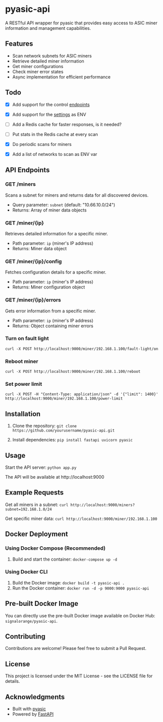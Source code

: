 # pyasic-api

A RESTful API wrapper for pyasic that provides easy access to ASIC miner information and management capabilities.

## Features

- Scan network subnets for ASIC miners
- Retrieve detailed miner information
- Get miner configurations
- Check miner error states
- Async implementation for efficient performance

## Todo

- [x] Add support for the control [endpoints](https://github.com/UpstreamData/pyasic?tab=readme-ov-file#miner-control)
- [x] Add support for the [settings](https://github.com/UpstreamData/pyasic?tab=readme-ov-file#settings) as ENV 
- [ ] Add a Redis cache for faster responses, is it needed?
- [ ] Put stats in the Redis cache at every scan
- [x] Do periodic scans for miners
- [x] Add a list of networks to scan as ENV var


## API Endpoints

### GET /miners
Scans a subnet for miners and returns data for all discovered devices.
- Query parameter: `subnet` (default: "10.66.10.0/24")
- Returns: Array of miner data objects

### GET /miner/{ip}
Retrieves detailed information for a specific miner.
- Path parameter: `ip` (miner's IP address)
- Returns: Miner data object

### GET /miner/{ip}/config
Fetches configuration details for a specific miner.
- Path parameter: `ip` (miner's IP address)
- Returns: Miner configuration object

### GET /miner/{ip}/errors
Gets error information from a specific miner.
- Path parameter: `ip` (miner's IP address)
- Returns: Object containing miner errors

### Turn on fault light
`curl -X POST http://localhost:9000/miner/192.168.1.100/fault-light/on`

### Reboot miner
`curl -X POST http://localhost:9000/miner/192.168.1.100/reboot`

### Set power limit
`curl -X POST -H "Content-Type: application/json" -d '{"limit": 1400}' http://localhost:9000/miner/192.168.1.100/power-limit`


## Installation

1. Clone the repository:
`git clone https://github.com/yourusername/pyasic-api.git`

2. Install dependencies:
`pip install fastapi uvicorn pyasic`

## Usage

Start the API server:
`python app.py`

The API will be available at http://localhost:9000

## Example Requests

Get all miners in a subnet:
`curl http://localhost:9000/miners?subnet=192.168.1.0/24`

Get specific miner data:
`curl http://localhost:9000/miner/192.168.1.100`

## Docker Deployment

### Using Docker Compose (Recommended)

1. Build and start the container:
`docker-compose up -d`

### Using Docker CLI
1. Build the Docker image:
   `docker build -t pyasic-api .`
2. Run the Docker container:
   `docker run -d -p 9000:9000 pyasic-api`

## Pre-built Docker Image
You can directly use the pre-built Docker image available on Docker Hub: `signalorange/pyasic-api`.

## Contributing

Contributions are welcome! Please feel free to submit a Pull Request.

## License

This project is licensed under the MIT License - see the LICENSE file for details.

## Acknowledgments

- Built with [pyasic](https://github.com/UpstreamData/pyasic)
- Powered by [FastAPI](https://github.com/FastAPI/FastAPI)